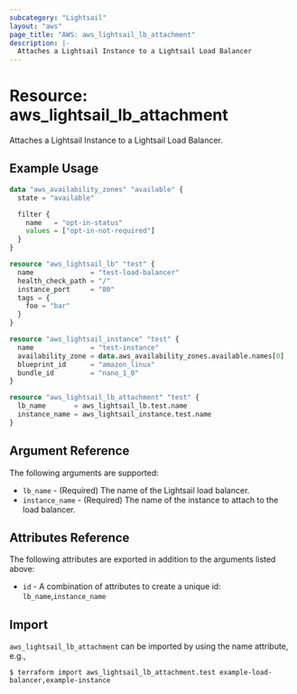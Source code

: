 ```yaml
---
subcategory: "Lightsail"
layout: "aws"
page_title: "AWS: aws_lightsail_lb_attachment"
description: |-
  Attaches a Lightsail Instance to a Lightsail Load Balancer
---
```


# Resource: aws_lightsail_lb_attachment

Attaches a Lightsail Instance to a Lightsail Load Balancer.

## Example Usage

```terraform
data "aws_availability_zones" "available" {
  state = "available"

  filter {
    name   = "opt-in-status"
    values = ["opt-in-not-required"]
  }
}

resource "aws_lightsail_lb" "test" {
  name              = "test-load-balancer"
  health_check_path = "/"
  instance_port     = "80"
  tags = {
    foo = "bar"
  }
}

resource "aws_lightsail_instance" "test" {
  name              = "test-instance"
  availability_zone = data.aws_availability_zones.available.names[0]
  blueprint_id      = "amazon_linux"
  bundle_id         = "nano_1_0"
}

resource "aws_lightsail_lb_attachment" "test" {
  lb_name       = aws_lightsail_lb.test.name
  instance_name = aws_lightsail_instance.test.name
}
```

## Argument Reference

The following arguments are supported:

* `lb_name` - (Required) The name of the Lightsail load balancer.
* `instance_name` - (Required) The name of the instance to attach to the load balancer.

## Attributes Reference

The following attributes are exported in addition to the arguments listed above:

* `id` - A combination of attributes to create a unique id: `lb_name`,`instance_name`

## Import

`aws_lightsail_lb_attachment` can be imported by using the name attribute, e.g.,

```
$ terraform import aws_lightsail_lb_attachment.test example-load-balancer,example-instance
```
